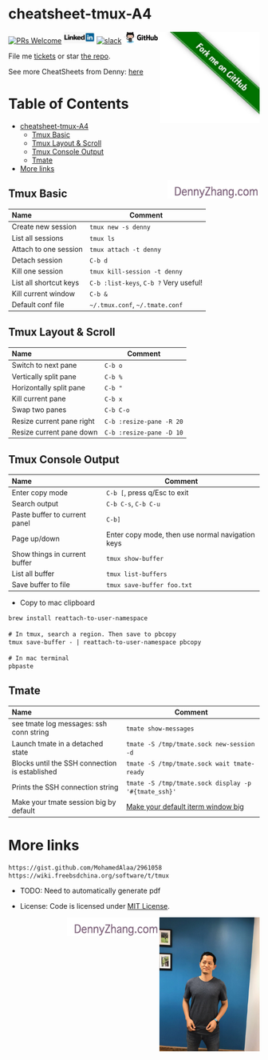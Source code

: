 # cheatsheet-tmux-A4
<a href="https://github.com/DennyZhang?tab=followers"><img align="right" width="200" height="183" src="https://raw.githubusercontent.com/USDevOps/mywechat-slack-group/master/images/fork_github.png" /></a>

[![PRs Welcome](https://img.shields.io/badge/PRs-welcome-brightgreen.svg)](http://makeapullrequest.com) [![LinkedIn](https://raw.githubusercontent.com/USDevOps/mywechat-slack-group/master/images/linkedin.png)](https://www.linkedin.com/in/dennyzhang001) <a href="https://www.dennyzhang.com/slack" target="_blank" rel="nofollow"><img src="http://slack.dennyzhang.com/badge.svg" alt="slack"/></a> [![Github](https://raw.githubusercontent.com/USDevOps/mywechat-slack-group/master/images/github.png)](https://github.com/DennyZhang)

File me [tickets](https://github.com/DennyZhang/cheatsheet-tmux-A4/issues) or star [the repo](https://github.com/DennyZhang/cheatsheet-tmux-A4).

See more CheatSheets from Denny: [here](https://github.com/topics/denny-cheatsheets)

Table of Contents
=================

   * [cheatsheet-tmux-A4](#cheatsheet-tmux-a4)
      * [Tmux Basic](#tmux-basic)
      * [Tmux Layout &amp; Scroll](#tmux-layout--scroll)
      * [Tmux Console Output](#tmux-console-output)
      * [Tmate](#tmate)
   * [More links](#more-links)

<a href="https://www.dennyzhang.com"><img align="right" width="185" height="37" src="https://raw.githubusercontent.com/USDevOps/mywechat-slack-group/master/images/dns_small.png"></a>
  
## Tmux Basic

| Name                   | Comment                                |
| :--------------------- | -------------------------------------- |
| Create new session     | `tmux new -s denny`                    |
| List all sessions      | `tmux ls`                              |
| Attach to one session  | `tmux attach -t denny`                 |
| Detach session         | `C-b d`                                |
| Kill one session       | `tmux kill-session -t denny`           |
| List all shortcut keys | `C-b :list-keys`, `C-b ?` Very useful! |
| Kill current window    | `C-b &`                                |
| Default conf file      | `~/.tmux.conf`, `~/.tmate.conf`        |

## Tmux Layout & Scroll

| Name                      | Comment                   |
| :---------------------    | ------------------------- |
| Switch to next pane       | `C-b o`                   |
| Vertically split pane     | `C-b %`                   |
| Horizontally split pane   | `C-b "`                   |
| Kill current pane         | `C-b x`                   |
| Swap two panes            | `C-b C-o`                 |
| Resize current pane right | `C-b :resize-pane -R 20`  |
| Resize current pane down  | `C-b :resize-pane -D 10`  |

## Tmux Console Output

| Name                          | Comment                                          |
| :---------------------------  | ------------------------------------------------ |
| Enter copy mode               | `C-b [`, press q/Esc to exit                     |
| Search output                 | `C-b C-s`, `C-b C-u`                             |
| Paste buffer to current panel | `C-b]`                                           |
| Page up/down                  | Enter copy mode, then use normal navigation keys |
| Show things in current buffer | `tmux show-buffer`                               |
| List all buffer               | `tmux list-buffers`                              |
| Save buffer to file           | `tmux save-buffer foo.txt`                       |

- Copy to mac clipboard

```
brew install reattach-to-user-namespace

# In tmux, search a region. Then save to pbcopy
tmux save-buffer - | reattach-to-user-namespace pbcopy

# In mac terminal
pbpaste
```

## Tmate

| Name                                           | Comment                                                                       |
| :--------------------------------------------- | ----------------------------------------------------------------------------- |
| see tmate log messages: ssh conn string        | `tmate show-messages`                                                         |
| Launch tmate in a detached state               | `tmate -S /tmp/tmate.sock new-session -d`                                     |
| Blocks until the SSH connection is established | `tmate -S /tmp/tmate.sock wait tmate-ready`                                   |
| Prints the SSH connection string               | `tmate -S /tmp/tmate.sock display -p '#{tmate_ssh}'`                          |
| Make your tmate session big by default         | [Make your default iterm window big](https://apple.stackexchange.com/a/98406) |

# More links

```
https://gist.github.com/MohamedAlaa/2961058
https://wiki.freebsdchina.org/software/t/tmux
```

- TODO: Need to automatically generate pdf

- License: Code is licensed under [MIT License](https://www.dennyzhang.com/wp-content/mit_license.txt).

<a href="https://www.dennyzhang.com"><img align="right" width="201" height="268" src="https://raw.githubusercontent.com/USDevOps/mywechat-slack-group/master/images/denny_201706.png"></a>

<a href="https://www.dennyzhang.com"><img align="right" src="https://raw.githubusercontent.com/USDevOps/mywechat-slack-group/master/images/dns_small.png"></a>
